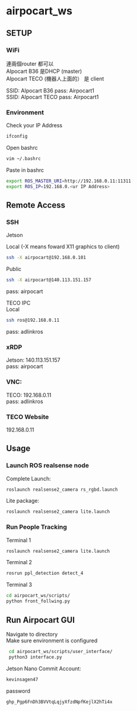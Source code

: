 # airpocart_ws

## SETUP 
### WiFi <br>
連兩個router 都可以<br>
AIpocart B36 是DHCP (master)<br>
AIpocart TECO (機器人上面的） 是 client<br>

SSID: AIpocart B36   pass: Airpocart1<br>
SSID: AIpocart TECO pass: Airpocart1<br>

### Environment
Check your IP Address
```sh
ifconfig
```
Open bashrc
```sh
vim ~/.bashrc
```
Paste in bashrc
```sh
export ROS_MASTER_URI=http://192.168.0.11:11311
export ROS_IP=192.168.0.<ur IP Address>
```

## Remote Access<br>

### SSH
Jetson<br>

Local (-X means foward X11 graphics to client)
```sh
ssh -X airpocart@192.168.0.101
```
Public 
```sh
ssh -X airpocart@140.113.151.157
```
pass: airpocart<br>

TECO IPC<br>
Local
```sh
ssh ros@192.168.0.11
```
pass: adlinkros<br>


### xRDP<br>
Jetson: 140.113.151.157<br>
pass: airpocart<br>

### VNC:<br>
TECO: 192.168.0.11<br>
pass: adlinkros<br>

### TECO Website<br>
192.168.0.11<br>


## Usage

### Launch ROS realsense node<br>
Complete Launch: 
```sh
roslaunch realsense2_camera rs_rgbd.launch
```
Lite package:
```sh
roslaunch realsense2_camera lite.launch
```
### Run People Tracking<br>
Terminal 1
```sh
roslaunch realsense2_camera lite.launch
```
Terminal 2
```sh
rosrun ppl_detection detect_4
```
Terminal 3
```sh
cd airpocart_ws/scripts/
python front_follwing.py
```

## Run Airpocart GUI
Navigate to directory<br>
Make sure environment is configured<br>
```sh
 cd airpocart_ws/scripts/user_interface/
 python3 interface.py
```

Jetson Nano Commit 
Account:
```sh
kevinsagen47
```
password
```sh
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
```
